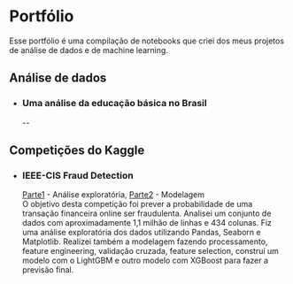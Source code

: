 # Portfólio

  Esse portfólio é uma compilação de notebooks que criei dos meus projetos de análise de dados e de machine learning.
  
## Análise de dados

  * ### Uma análise da educação básica no Brasil <br>
    --
    
## Competições do Kaggle

  * ### IEEE-CIS Fraud Detection <br>
    [Parte1](https://github.com/rossinendrew/Portfolio/blob/master/IEEE-EDA.ipynb) - Análise exploratória, [Parte2](https://github.com/rossinendrew/Portfolio/blob/master/IEEE-Solution.ipynb) - Modelagem<br>
    O objetivo desta competição foi prever a probabilidade de uma transação financeira online ser fraudulenta. Analisei um conjunto de dados com aproximadamente 1,1 milhão de linhas e 434 colunas. Fiz uma análise exploratória dos dados utilizando Pandas, Seaborn e Matplotlib. Realizei também a modelagem fazendo processamento, feature engineering, validação cruzada, feature selection, construí um modelo com o LightGBM e outro modelo com XGBoost para fazer a previsão final.
